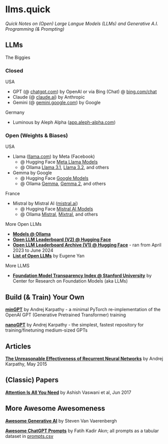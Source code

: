 # llms.quick

_Quick Notes on (Open) Large Langue Models (LLMs) and Generative A.I. Programming (& Prompting)_



## LLMs

The Biggies

### Closed

USA
- GPT (@ [chatgpt.com](https://chatgpt.com)) by OpenAI or via Bing (Chat) @ [bing.com/chat](https://bing.com/chat)
- Claude (@ [claude.ai](https://claude.ai)) by Anthropic
- Gemini (@ [gemini.google.com](https://gemini.google.com)) by Google

Germany
- Luminous by Aleph Alpha ([app.aleph-alpha.com](https://app.aleph-alpha.com))



### Open (Weights & Biases)

USA
- Llama ([llama.com](https://www.llama.com)) by Meta (Facebook)
  - @ Hugging Face [Meta Llama Models](https://huggingface.co/meta-llama)
  - @ Ollama [Llama 3.1](https://ollama.com/library/llama3.1),
    [Llama 3.2](https://ollama.com/library/llama3.2), and others
- Gemma by Google
  - @ Hugging Face [Google Models](https://huggingface.co/google)
  - @ Ollama [Gemma](https://ollama.com/library/gemma), [Gemma 2](https://ollama.com/library/gemma2), and others

France
- Mistral by Mistral AI ([mistral.ai](https://mistral.ai))
  - @ Hugging Face [Mistral AI Models](https://huggingface.co/mistralai)
  - @ Ollama [Mistral](https://ollama.com/library/mistral), [Mixtral](https://ollama.com/library/mixtral), and others


More Open LLMs

- [**Models @ Ollama**](https://ollama.com/library)
- [**Open LLM Leaderboard (V2) @ Hugging Face**](https://huggingface.co/spaces/open-llm-leaderboard/open_llm_leaderboard)
- [**Open LLM Leaderboard Archive (V1) @ Hugging Face**](https://huggingface.co/spaces/open-llm-leaderboard-old/open_llm_leaderboard) - ran from April 2023 to June 2024
- [**List of Open LLMs**](https://github.com/eugeneyan/open-llms) by Eugene Yan


More LLMS
- [**Foundation Model Transparency Index @ Stanford University**](https://crfm.stanford.edu/fmti) by Center for Research on Foundation Models (aka LLMs)




## Build (& Train) Your Own

[**minGPT**](https://github.com/karpathy/minGPT) by Andrej Karpathy - a minimal PyTorch re-implementation of the OpenAI GPT (Generative Pretrained Transformer) training

[**nanoGPT**](https://github.com/karpathy/nanoGPT) by Andrej Karpathy - the simplest, fastest repository for training/finetuning medium-sized GPTs



## Articles

[**The Unreasonable Effectiveness of Recurrent Neural Networks**](https://karpathy.github.io/2015/05/21/rnn-effectiveness/)
by Andrej Karpathy, May 2015




## (Classic) Papers

[**Attention Is All You Need**](https://arxiv.org/abs/1706.03762) by
Ashish Vaswani et al, Jun 2017





## More Awesome Awesomeness

[**Awesome Generative AI**](https://github.com/steven2358/awesome-generative-ai) by Steven Van Vaerenbergh

[**Awesome ChatGPT Prompts**](https://github.com/f/awesome-chatgpt-prompts) by Fatih Kadir Akın;  all prompts as a tabular dataset in [prompts.csv](https://github.com/f/awesome-chatgpt-prompts/blob/main/prompts.csv)




